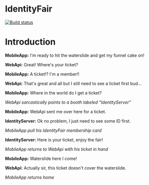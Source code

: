 IdentityFair
====================

[![Build status](https://build.appcenter.ms/v0.1/apps/52409ce6-63e2-4e94-86a6-7cb644cb2e69/branches/master/badge)](https://appcenter.ms)

Introduction
======

**MobileApp:** I'm ready to hit the waterslide and get my funnel cake on!

**WebApi:** Great! Where's your ticket?

**MobileApp:** A ticket!? I'm a member!!

**WebApi:** That's great and all but I still need to see a ticket first bud...

**MobileApp:** Where in the world do I get a ticket?

_WebApi sarcastically points to a booth labeled "IdentityServer"_

**MobileApp:** WebApi sent me over here for a ticket.

**IdentityServer:** Ok no problem, I just need to see some ID first.

_MobileApp pull his IdentityFair membership card_

**IdentityServer:** Here is your ticket, enjoy the fair!

_MobileApp returns to WebApi with his ticket in hand_

**MobileApp:** Waterslide here I come!

**WebApi:** Actually sir, this ticket doesn't cover the waterslide.

_MobileApp returns home_
